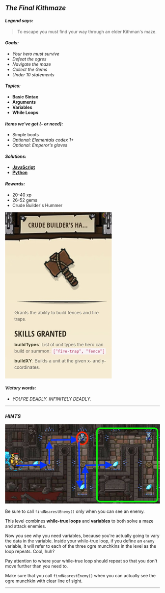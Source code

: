 ## _The Final Kithmaze_

#### _Legend says:_
> To escape you must find your way through an elder Kithman's maze.

#### _Goals:_
+ _Your hero must survive_
+ _Defeat the ogres_
+ _Navigate the maze_
+ _Collect the Gems_
+ _Under 10 statements_

#### _Topics:_
+ **Basic Sintax**
+ **Arguments**
+ **Variables**
+ **While Loops**

#### _Items we've got (- or need):_
+ Simple boots
+ _Optional: Elementals codex 1+_
+ _Optional: Emperor's gloves_

#### _Solutions:_
+ **[JavaScript](theFinalKithmaze.js)**
+ **[Python](the_final_kithmaze.py "Top-10: 10s")**

#### _Rewards:_
+ 20-40 xp
+ 26-52 gems
+ Crude Builder's Hummer

![](img/crude_hummer.jpg)

#### _Victory words:_
+ _YOU'RE DEADLY. INFINITELY DEADLY._

___

### _HINTS_

![](img/kithmaze4.jpg)

Be sure to call `findNearestEnemy()` only when you can see an enemy.

This level combines **while-true loops** and **variables** to both solve a maze and attack enemies.

Now you see why you need variables, because you're actually going to vary the data in the variable. 
Inside your while-true loop, if you define an `enemy` variable, it will refer to each of the three ogre munchkins in the level as the loop repeats. Cool, huh?

Pay attention to where your while-true loop should repeat so that you don't move further than you need to.

Make sure that you call `findNearestEnemy()` when you can actually see the ogre munchkin with clear line of sight.

___
